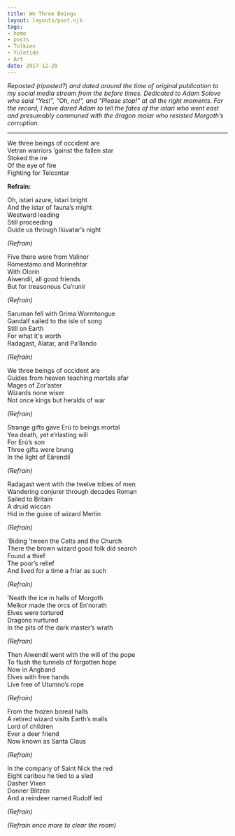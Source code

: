 ```yaml
---
title: We Three Beings
layout: layouts/post.njk
tags:
- home
- posts
- Tolkien
- Yuletide
- Art
date: 2017-12-20
---
```


*Reposted (riposted?) and dated around the time of original publication to my
social media stream from the before times.*
*Dedicated to Adam Solove who said “Yes!”, “Oh, no!”, and “Please stop!” at all
the right moments.*
*For the record, I have dared Adam to tell the fates of the istari who went
east and presumably communed with the dragon maiar who resisted Morgoth’s
corruption.*

---

We three beings of occident are  
Vetran warriors ’gainst the fallen star  
Stoked the ire  
Of the eye of fire  
Fighting for Telcontar  

**Refrain:**

Oh, istari azure, istari bright  
And the istar of fauna’s might  
Westward leading  
Still proceeding  
Guide us through Ilúvatar’s night  

*(Refrain)*

Five there were from Valinor  
Rómestámo and Morinehtar  
With Olorin  
Aiwendil, all good friends  
But for treasonous Cu’runír  

*(Refrain)*

Saruman fell with Grima Wormtongue  
Gandalf sailed to the isle of song  
Still on Earth  
For what it's worth  
Radagast, Alatar, and Pa’llando  

*(Refrain)*

We three beings of occident are  
Guides from heaven teaching mortals afar  
Mages of Zor’aster  
Wizards none wiser  
Not once kings but heralds of war  

*(Refrain)*

Strange gifts gave Erú to beings mortal  
Yea death, yet e’rlasting will  
For Erú’s son  
Three gifts were brung  
In the light of Eärendil  

*(Refrain)*

Radagast went with the twelve tribes of men  
Wandering conjurer through decades Roman  
Sailed to Britain  
A druid wiccan  
Hid in the guise of wizard Merlin  

*(Refrain)*

’Biding ’tween the Celts and the Church  
There the brown wizard good folk did search  
Found a thief  
The poor’s relief  
And lived for a time a friar as such  

*(Refrain)*

’Neath the ice in halls of Morgoth  
Melkor made the orcs of En’norath  
Elves were tortured  
Dragons nurtured  
In the pits of the dark master’s wrath  

*(Refrain)*

Then Aiwendil went with the will of the pope  
To flush the tunnels of forgotten hope  
Now in Angband  
Elves with free hands  
Live free of Utumno’s rope  

*(Refrain)*

From the frozen boreal halls  
A retired wizard visits Earth’s malls  
Lord of children  
Ever a deer friend  
Now known as Santa Claus  

*(Refrain)*

In the company of Saint Nick the red  
Eight caribou he tied to a sled  
Dasher Vixen  
Donner Blitzen  
And a reindeer named Rudolf led  

*(Refrain)*

*(Refrain once more to clear the room)*
